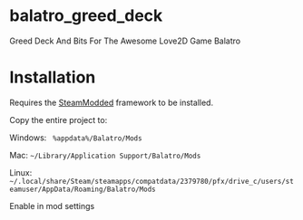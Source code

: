 # balatro_greed_deck
 Greed Deck And Bits For The Awesome Love2D Game Balatro

# Installation

Requires the [SteamModded](https://github.com/Steamopollys/Steamodded/wiki/01.-Getting-started) framework to be installed.

Copy the entire project to:

Windows:
` %appdata%/Balatro/Mods`

Mac:
`~/Library/Application Support/Balatro/Mods`

Linux:
`~/.local/share/Steam/steamapps/compatdata/2379780/pfx/drive_c/users/steamuser/AppData/Roaming/Balatro/Mods`

Enable in mod settings

